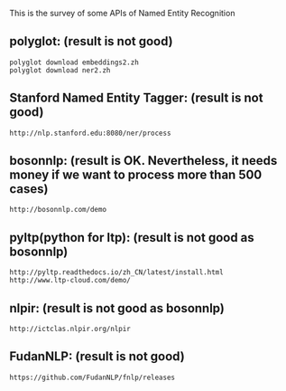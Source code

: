 This is the survey of some APIs of Named Entity Recognition

polyglot: (result is not good)
-----------
    polyglot download embeddings2.zh
    polyglot download ner2.zh

Stanford Named Entity Tagger: (result is not good)
-----------
    http://nlp.stanford.edu:8080/ner/process

bosonnlp: (result is OK. Nevertheless, it needs money if we want to process more than 500 cases)
-----------
    http://bosonnlp.com/demo

pyltp(python for ltp): (result is not good as bosonnlp)
-----------
    http://pyltp.readthedocs.io/zh_CN/latest/install.html
    http://www.ltp-cloud.com/demo/

nlpir: (result is not good as bosonnlp)
-----------
    http://ictclas.nlpir.org/nlpir

FudanNLP: (result is not good)
-----------
    https://github.com/FudanNLP/fnlp/releases

